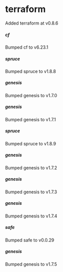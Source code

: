 # terraform
Added terraform at v0.8.6

##### cf
Bumped cf to v6.23.1

##### spruce
Bumped spruce to v1.8.8

##### genesis
Bumped genesis to v1.7.0

##### genesis
Bumped genesis to v1.7.1

##### spruce
Bumped spruce to v1.8.9

##### genesis
Bumped genesis to v1.7.2

##### genesis
Bumped genesis to v1.7.3

##### genesis
Bumped genesis to v1.7.4

##### safe
Bumped safe to v0.0.29

##### genesis
Bumped genesis to v1.7.5
